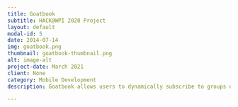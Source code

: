 ```yaml
---
title: Goatbook
subtitle: HACK@WPI 2020 Project
layout: default
modal-id: 5
date: 2014-07-14
img: goatbook.png
thumbnail: goatbook-thumbnail.png
alt: image-alt
project-date: March 2021
client: None
category: Mobile Development
description: Goatbook allows users to dynamically subscribe to groups of their interests and join queues based on what activities they want to participate in. Goatbook will send notifications to subscribed users when a queue becomes full, and will put all users in a queue into an anonymous chatroom to decide whether they would like to share details and meet up, whether that be in a small group or online.

---
```

